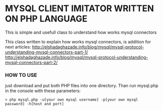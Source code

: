 # MYSQL CLIENT IMITATOR WRITTEN ON PHP LANGUAGE
This is simple and usefull class to understand how works mysql connectors

This class written to explain how works mysql connectors, is addition for next articles:
http://elshadaghazade.info/blog/mysql/mysql-protocol-understanding-mysql-connectors-part-1/
http://elshadaghazade.info/blog/mysql/mysql-protocol-understanding-mysql-connectors-part-2/

### HOW TO USE
just download and put both PHP files into one directory. Than run mysql.php in the console with these parameters:
```shell
> php mysql.php -u[your own mysql username] -p[your own mysql password] -h[host and port]
```
